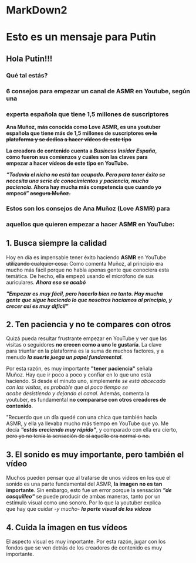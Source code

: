 # MarkDown2

# Esto es un mensaje para Putin  
## Hola Putin!!!  
### Qué tal estás?  

### **6 consejos para empezar un canal de ASMR en Youtube, según una**  
### **experta española que tiene 1,5 millones de suscriptores**  

**Ana Muñoz, más conocida como Love ASMR, es una youtuber**  
**española que tiene más de 1,5 millones de suscriptores ~~en la~~**  
**~~plataforma y se dedica a hacer vídeos de este tipo~~**  

**La creadora de contenido cuenta a *Business Insider España*,**  
**cómo fueron sus comienzos y cuáles son las claves para**  
**empezar a hacer vídeos de este tipo en YouTube.**  

***“Todavía el nicho no está tan ocupado. Pero para tener éxito se***  
***necesita una serie de conocimientos y paciencia, mucha***  
**_paciencia_. Ahora hay mucha más competencia que cuando yo**  
**empecé” ~~asegura Muñoz.~~**  

### Estos son los consejos de Ana Muñoz (Love ASMR) para  
### aquellos que quieren empezar a hacer ASMR en YouTube:  

## 1. Busca siempre la calidad  
Hoy en día es impensable tener éxito haciendo **ASMR** en YouTube  
~~utilizando cualquier cosa.~~ Como comenta Muñoz, al principio era  
mucho más fácil porque no había apenas gente que conociera esta  
temática. De hecho, ella empezó usando el micrófono de sus  
auriculares. ***Ahora eso se acabó***  

***"Empezar es muy fácil, pero hacerlo bien no tanto. Hay mucha  
gente que sigue haciendo lo que nosotros hacíamos al principio, y  
crecer así es muy difícil"***  

## 2. Ten paciencia y no te compares con otros  
Quizá pueda resultar frustrante empezar en YouTube y ver que las  
visitas o seguidores **no crecen como a uno le gustaría**. La clave  
para triunfar en la plataforma es la suma de muchos factores, y a  
menudo ***la suerte juega un papel fundamental***.  

Por esta razón, es muy importante **"tener paciencia"** señala  
Muñoz. Hay que ir poco a poco y confiar en lo que uno está  
haciendo. Si desde el minuto uno, simplemente _se está obcecado  
con las visitas, es probable que al poco tiempo se  
acabe desistiendo y dejando el canal_. Además, comenta la  
youtuber, es fundamental **no compararse con otros creadores de  
contenido**.

"Recuerdo que un día quedé con una chica que también hacía  
ASMR, y ella ya llevaba mucho más tiempo en YouTube que yo. Me  
decía ***"estás creciendo muy rápido"***, y comparado con ella era cierto,  
~~pero yo no tenía la sensación de si aquello era normal o no.~~  

## 3. El sonido es muy importante, pero también el vídeo  
Muchos pueden pensar que al tratarse de unos vídeos en los que el  
sonido es una parte fundamental del ASMR, **la imagen no es tan**  
**importante**. Sin embargo, esto fue un error porque la sensación ***"de  
cosquilleo"*** se puede producir de ambas maneras, tanto por un  
estímulo visual como uno sonoro. Por lo que la youtuber explica  
que hay que cuidar -_y mucho_- ***la parte visual de los vídeos***  

## 4. Cuida la imagen en tus vídeos  
El aspecto visual es muy importante. Por esta razón, jugar con los  
fondos que se ven detrás de los creadores de contenido es muy  
importante.
